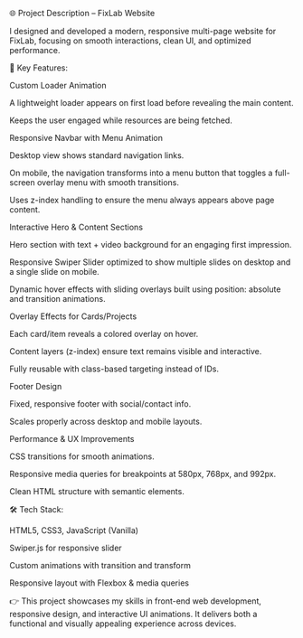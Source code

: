🌐 Project Description – FixLab Website

I designed and developed a modern, responsive multi-page website for FixLab, focusing on smooth interactions, clean UI, and optimized performance.

🔑 Key Features:

Custom Loader Animation

A lightweight loader appears on first load before revealing the main content.

Keeps the user engaged while resources are being fetched.

Responsive Navbar with Menu Animation

Desktop view shows standard navigation links.

On mobile, the navigation transforms into a menu button that toggles a full-screen overlay menu with smooth transitions.

Uses z-index handling to ensure the menu always appears above page content.

Interactive Hero & Content Sections

Hero section with text + video background for an engaging first impression.

Responsive Swiper Slider optimized to show multiple slides on desktop and a single slide on mobile.

Dynamic hover effects with sliding overlays built using position: absolute and transition animations.

Overlay Effects for Cards/Projects

Each card/item reveals a colored overlay on hover.

Content layers (z-index) ensure text remains visible and interactive.

Fully reusable with class-based targeting instead of IDs.

Footer Design

Fixed, responsive footer with social/contact info.

Scales properly across desktop and mobile layouts.

Performance & UX Improvements

CSS transitions for smooth animations.

Responsive media queries for breakpoints at 580px, 768px, and 992px.

Clean HTML structure with semantic elements.

🛠️ Tech Stack:

HTML5, CSS3, JavaScript (Vanilla)

Swiper.js for responsive slider

Custom animations with transition and transform

Responsive layout with Flexbox & media queries

👉 This project showcases my skills in front-end web development, responsive design, and interactive UI animations. It delivers both a functional and visually appealing experience across devices.

